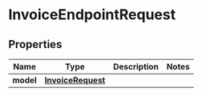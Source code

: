 
# InvoiceEndpointRequest

## Properties
Name | Type | Description | Notes
------------ | ------------- | ------------- | -------------
**model** | [**InvoiceRequest**](InvoiceRequest.md) |  | 



